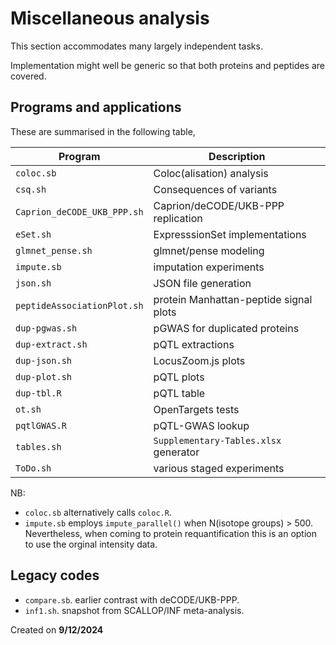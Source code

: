 # Miscellaneous analysis

This section accommodates many largely independent tasks.

Implementation might well be generic so that both proteins and peptides are covered.

## Programs and applications

These are summarised in the following table,

Program   | Description
----------|------------------------------------------------------------------------
`coloc.sb` | Coloc(alisation) analysis
`csq.sh` | Consequences of variants
`Caprion_deCODE_UKB_PPP.sh` | Caprion/deCODE/UKB-PPP replication
`eSet.sh` | ExpresssionSet implementations
`glmnet_pense.sh` | glmnet/pense modeling
`impute.sb` | imputation experiments
`json.sh` | JSON file generation
`peptideAssociationPlot.sh` | protein Manhattan-peptide signal plots
`dup-pgwas.sh` | pGWAS for duplicated proteins
`dup-extract.sh` | pQTL extractions
`dup-json.sh` | LocusZoom.js plots
`dup-plot.sh` | pQTL plots
`dup-tbl.R` | pQTL table
`ot.sh` | OpenTargets tests
`pqtlGWAS.R` | pQTL-GWAS lookup
`tables.sh` | `Supplementary-Tables.xlsx` generator
`ToDo.sh` | various staged experiments

NB:

- `coloc.sb` alternatively calls `coloc.R`.
- `impute.sb` employs `impute_parallel()` when N(isotope groups) > 500. Nevertheless,
when coming to protein requantification this is an option to use the orginal intensity
data.

## Legacy codes

- `compare.sb`. earlier contrast with deCODE/UKB-PPP.
- `inf1.sh`. snapshot from SCALLOP/INF meta-analysis.

Created on **9/12/2024**
